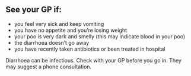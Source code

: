 ## See your GP if:

- you feel very sick and keep vomiting
- you have no appetite and you’re losing weight
- your poo is very dark and smelly (this may indicate blood in your poo)
- the diarrhoea doesn’t go away
- you have recently taken antibiotics or been treated in hospital

Diarrhoea can be infectious. Check with your GP before you go in. They may suggest a phone consultation.
